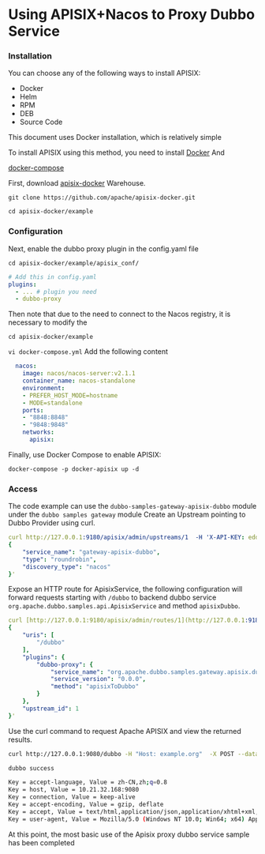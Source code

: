 # Using APISIX+Nacos to Proxy Dubbo Service

### Installation

You can choose any of the following ways to install APISIX:

- Docker
- Helm
- RPM
- DEB
- Source Code

This document uses Docker installation, which is relatively simple

To install APISIX using this method, you need to install [Docker](https://www.docker.com/) And

[docker-compose](https://docs.docker.com/compose/)

First, download [apisix-docker](https://github.com/apache/apisix-docker) Warehouse.

`git clone https://github.com/apache/apisix-docker.git`

`cd apisix-docker/example`

### Configuration

Next, enable the dubbo proxy plugin in the config.yaml file

`cd apisix-docker/example/apisix_conf/`

```yaml
# Add this in config.yaml
plugins:
  - ... # plugin you need
  - dubbo-proxy
```

Then note that due to the need to connect to the Nacos registry, it is necessary to modify the

`cd apisix-docker/example`

`vi docker-compose.yml`
Add the following content

```yaml
  nacos:
    image: nacos/nacos-server:v2.1.1
    container_name: nacos-standalone
    environment:
    - PREFER_HOST_MODE=hostname
    - MODE=standalone
    ports:
    - "8848:8848"
    - "9848:9848"
    networks:
      apisix:
```

Finally, use Docker Compose to enable APISIX:

`docker-compose -p docker-apisix up -d`

### Access

The code example can use the `dubbo-samples-gateway-apisix-dubbo` module under the `dubbo samples gateway` module
Create an Upstream pointing to Dubbo Provider using curl.

```yaml
curl http://127.0.0.1:9180/apisix/admin/upstreams/1  -H 'X-API-KEY: edd1c9f034335f136f87ad84b625c8f1' -X PUT -d '
{
    "service_name": "gateway-apisix-dubbo",
    "type": "roundrobin",
    "discovery_type": "nacos"
}'
```

Expose an HTTP route for ApisixService, the following configuration will forward requests starting with `/dubbo` to backend dubbo service `org.apache.dubbo.samples.api.ApisixService` and method `apisixDubbo`.

```yaml
curl [http://127.0.0.1:9180/apisix/admin/routes/1](http://127.0.0.1:9180/apisix/admin/routes/1)  -H 'X-API-KEY: edd1c9f034335f136f87ad84b625c8f1' -X PUT -d '
{
    "uris": [
        "/dubbo"
    ],
    "plugins": {
        "dubbo-proxy": {
            "service_name": "org.apache.dubbo.samples.gateway.apisix.dubboapi.ApisixService",
            "service_version": "0.0.0",
            "method": "apisixToDubbo"
        }
    },
    "upstream_id": 1
}'
```

Use the curl command to request Apache APISIX and view the returned results.

```bash
curl http://127.0.0.1:9080/dubbo -H "Host: example.org"  -X POST --data '{"name": "hello"}'
```

```bash
dubbo success

Key = accept-language, Value = zh-CN,zh;q=0.8
Key = host, Value = 10.21.32.168:9080
Key = connection, Value = keep-alive
Key = accept-encoding, Value = gzip, deflate
Key = accept, Value = text/html,application/json,application/xhtml+xml,application/xml;q=0.9,*/*;q=0.8
Key = user-agent, Value = Mozilla/5.0 (Windows NT 10.0; Win64; x64) AppleWebKit/53
```

At this point, the most basic use of the Apisix proxy dubbo service sample has been completed
